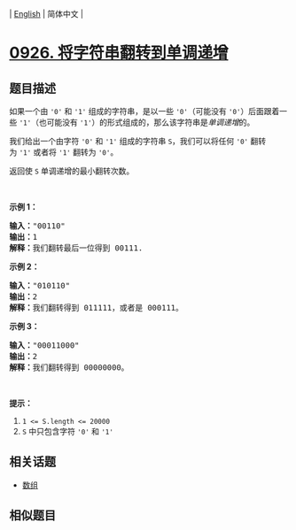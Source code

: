
| [English](README_EN.md) | 简体中文 |
# [0926. 将字符串翻转到单调递增](https://leetcode-cn.com/problems/flip-string-to-monotone-increasing/)
## 题目描述
<p>如果一个由&nbsp;<code>&#39;0&#39;</code> 和 <code>&#39;1&#39;</code>&nbsp;组成的字符串，是以一些 <code>&#39;0&#39;</code>（可能没有 <code>&#39;0&#39;</code>）后面跟着一些 <code>&#39;1&#39;</code>（也可能没有 <code>&#39;1&#39;</code>）的形式组成的，那么该字符串是<em>单调递增</em>的。</p>

<p>我们给出一个由字符 <code>&#39;0&#39;</code> 和 <code>&#39;1&#39;</code>&nbsp;组成的字符串&nbsp;<code>S</code>，我们可以将任何&nbsp;<code>&#39;0&#39;</code> 翻转为&nbsp;<code>&#39;1&#39;</code>&nbsp;或者将&nbsp;<code>&#39;1&#39;</code>&nbsp;翻转为&nbsp;<code>&#39;0&#39;</code>。</p>

<p>返回使 <code>S</code> 单调递增的最小翻转次数。</p>

<p>&nbsp;</p>

<p><strong>示例 1：</strong></p>

<pre><strong>输入：</strong>&quot;00110&quot;
<strong>输出：</strong>1
<strong>解释：</strong>我们翻转最后一位得到 00111.
</pre>

<p><strong>示例 2：</strong></p>

<pre><strong>输入：</strong>&quot;010110&quot;
<strong>输出：</strong>2
<strong>解释：</strong>我们翻转得到 011111，或者是 000111。
</pre>

<p><strong>示例 3：</strong></p>

<pre><strong>输入：</strong>&quot;00011000&quot;
<strong>输出：</strong>2
<strong>解释：</strong>我们翻转得到 00000000。
</pre>

<p>&nbsp;</p>

<p><strong>提示：</strong></p>

<ol>
	<li><code>1 &lt;= S.length &lt;= 20000</code></li>
	<li><code>S</code> 中只包含字符&nbsp;<code>&#39;0&#39;</code>&nbsp;和&nbsp;<code>&#39;1&#39;</code></li>
</ol>

## 相关话题
- [数组](https://leetcode-cn.com/tag/array)
## 相似题目

